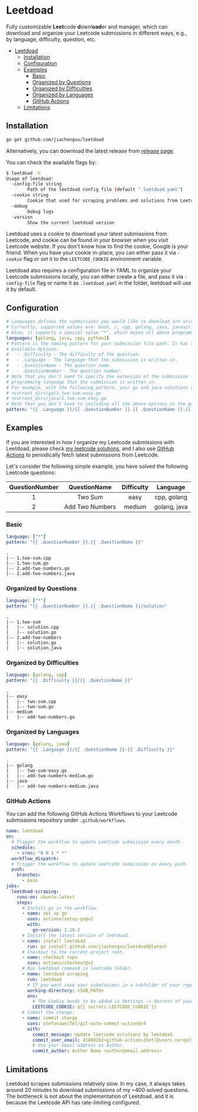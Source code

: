 # Leetdoad

Fully customizable **Leet**code **d**ownl**oad**er and manager, which can download and organize your Leetcode submissions in different ways, e.g., by language, difficulty, question, etc. 

- [Leetdoad](#leetdoad)
  - [Installation](#installation)
  - [Configuration](#configuration)
  - [Examples](#examples)
    - [Basic](#basic)
    - [Organized by Questions](#organized-by-questions)
    - [Organized by Difficulties](#organized-by-difficulties)
    - [Organized by Languages](#organized-by-languages)
    - [GitHub Actions](#github-actions)
  - [Limitations](#limitations)

## Installation

```bash
go get github.com/jiachengxu/leetdoad
```

Alternatively, you can download the latest release from [release page](https://github.com/jiachengxu/leetdoad/releases).

You can check the available flags by:

```bash
$ leetdoad -h
Usage of leetdoad:
  -config-file string
    	Path of the leetdoad config file (default ".leetdoad.yaml")
  -cookie string
    	Cookie that used for scraping problems and solutions from Leetcode website, you can either pass it from here, or set LEETCODE_COOKIE env
  -debug
    	Debug logs
  -version
    	Show the current leetdoad version
```

Leetdoad uses a cookie to download your latest submissions from Leetcode, and cookie can be found in your browser when you visit Leetcode website. If you don't know how to find the cookie, Google is your friend.
When you have your cookie in-place, you can either pass it via `-cookie` flag or set it to the `LEETCODE_COOKIE` environment variable.

Leetdoad also requires a configuration file in YAML to organize your Leetcode submissions locally, you can either create a file, and pass it via `-config-file` flag or name it as `.leetdoad.yaml` in the folder, leetdoad will use it by default.

## Configuration

```yaml
# Languages defines the submissions you would like to download are written in which programming languages.
# Currently, supported values are: bash, c, cpp, golang, java, javascript, python, python3, rust, ruby, scala, swift, typescript.
# Also, it supports a special value "*", which means all above programming languages.
languages: [golang, java, cpp, python3]
# Pattern is the naming pattern for your submission file path. It has to be compatible with go template.
# Available Options:
#   - .Difficulty - The difficulty of the question.
#   - .Language - The language that the submission is written in.
#   - .QuestionName - The question name.
#   - .QuestionNumber - The question number.
# Note that you don't need to specify the extension of the submission file because that will be automatically added based on the
# programming language that the submission is written in.
# For example, with the following pattern, your go and java solutions of 1.Two Sum question will be saved as:
# <current_dir>/go/1.two-sum.easy.go
# <current_dir>/java/1.two-sum.easy.go
# Note that you don't have to including all the above options in the pattern definition. 
pattern: "{{ .Language }}/{{ .QuestionNumber }}.{{ .QuestionName }}.{{ .Difficulty }}"
```

## Examples
If you are interested in how I organize my Leetcode submissions with Leetdoad, please check [my leetcode solutions](https://github.com/jiachengxu/oj/tree/main/leetcode), and I also use [GitHub Actions](https://github.com/jiachengxu/oj/blob/main/.github/workflows/leetdoad.yaml) to periodically fetch latest submissions from Leetcode.

Let's consider the following simple example, you have solved the following Leetcode questions:

| QuestionNumber | QuestionName | Difficulty | Language |
| :---------: | :---------: | :---------: | :---------: |
| 1 | Two Sum | easy | cpp, golang |
| 2 | Add Two Numbers | medium | golang, java |

### Basic

```yaml
language: ["*"]
pattern: "{{ .QuestionNumber }}.{{ .QuestionName }}"
```

```
.
|-- 1.two-sum.cpp
|-- 1.two-sum.go
|-- 2.add-two-numbers.go
|-- 2.add-two-numbers.java
```

### Organized by Questions

```yaml
language: ["*"]
pattern: "{{ .QuestionNumber }}.{{ .QuestionName }}/solution"
```

```
.
|-- 1.two-sum
|   |-- solution.cpp
|   |-- solution.go
|-- 2.add-two-numbers
|   |-- solution.go
|   |-- solution.java
```

### Organized by Difficulties

```yaml
language: [golang, cpp]
pattern: "{{ .Difficulty }}/{{ .QuestionName }}"
```

```
.
|-- easy
|   |-- two-sum.cpp
|   |-- two-sum.go
|-- medium
|   |-- add-two-numbers.go
```

### Organized by Languages

```yaml
language: [golang, java]
pattern: "{{ .Language }}/{{ .QuestionName }}-{{ .Difficulty }}"
```

```
.
|-- golang
|   |-- two-sum-easy.go
|   |-- add-two-numbers-medium.go
|-- java
|   |-- add-two-numbers-medium.java
```

### GitHub Actions
You can add the following GitHub Actions Workflows to your Leetcode submissions repository under `.github/workflows`.

```yaml
name: leetdoad
on: 
  # Trigger the workflow to update Leetcode submission every month.
  schedule:
    - cron: "0 0 1 * *"
  workflow_dispatch:
  # Trigger the workflow to update Leetcode submission on every push.
  push:
    branches:
      - main
jobs:
  leetdoad-scraping:
    runs-on: ubuntu-latest
    steps:
      # Install go in the workflow.
      - name: set up go
        uses: actions/setup-go@v2
        with:
          go-version: 1.16.1
      # Install the latest version of leetdoad.
      - name: install leetdoad
        run: go install github.com/jiachengxu/leetdoad@latest
      # Checkout to the current project root.
      - name: checkout repo
        uses: actions/checkout@v2
      # Run leetdoad command in leetcode folder.
      - name: leetdoad scraping
        run: leetdoad
        # If you want save your submissions in a subfolder of your repo, using the `working-directory` to specify relative path, otherwise remove the following line.
        working-directory: <SUB_PATH>
        env: 
          # The Cookie needs to be added in Settings -> Secrets of your repo.
          LEETCODE_COOKIE: ${{ secrets.LEETCODE_COOKIE }}
      # Commit the change.
      - name: commit change
        uses: stefanzweifel/git-auto-commit-action@v4
        with:
          commit_message: Update leetcode solutions by leetdoad.
          commit_user_email: 41898282+github-actions[bot]@users.noreply.github.com
          # Use your email address as Author.
          commit_author: Author Name <author@email.address>
```

## Limitations
Leetdoad scrapes submissions relatively slow. In my case, it always takes around 20 minutes to download submissions of my ~400 solved questions. The bottleneck is not about the implementation of Leetdoad, and it is because the Leetcode API has rate-limiting configured.


